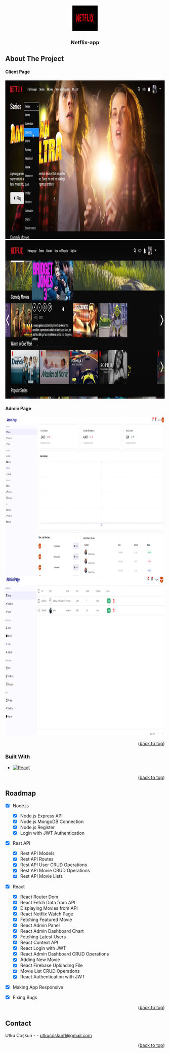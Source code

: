 
<!-- PROJECT LOGO -->
<br />
<div align="center">
  <a href="https://github.com/github_username/repo_name">
    <img src="images/logo.png" alt="Logo" width="80" height="80">
  </a>

<h3 align="center">Netflix-app</h3>

 
</div>







<!-- ABOUT THE PROJECT -->
## About The Project
<h4><strong>Client Page</strong></h4>
<img src="images/ss-1.png" alt="Logo" width="700" height="500">
<img src="images/ss-2.png" alt="Logo" width="700" height="500">
<h4><strong>Admin Page</strong></h4>
<img src="images/ss-3.png" alt="Logo" width="700" height="500">
<img src="images/ss-4.png" alt="Logo" width="700" height="500">

<p align="right">(<a href="#readme-top">back to top</a>)</p>



### Built With


* [![React][React.js]][React-url]


<p align="right">(<a href="#readme-top">back to top</a>)</p>



<!-- ROADMAP -->
## Roadmap

- [x] Node.js
    - [x] Node.js Express API
    - [x] Node.js MongoDB Connection
    - [x] Node.js Register
    - [x] Login with JWT Authentication
- [x] Rest API
    - [x] Rest API Models
    - [x] Rest API Routes
    - [x] Rest API User CRUD Operations
    - [x] Rest API Movie CRUD Operations
    - [x] Rest API Movie Lists
- [x] React
    - [x] React Router Dom
    - [x] React Fetch Data from API
    - [x] Displaying Movies from API
    - [x] React Netflix Watch Page
    - [x] Fetching Featured Movie
    - [x] React Admin Panel
    - [x] React Admin Dashboard Chart
    - [x] Fetching Latest Users
    - [x] React Context API
    - [x] React Login with JWT
    - [x] React Admin Dashboard CRUD Operations
    - [x] Adding New Movie
    - [x] React Firebase Uploading File
    - [x] Movie List CRUD Operations
    - [x] React Authentication with JWT
- [x] Making App Responsive
- [x] Fixing Bugs


<p align="right">(<a href="#readme-top">back to top</a>)</p>


<!-- CONTACT -->
## Contact

Utku Coşkun -  - utkucoskun1@gmail.com



<p align="right">(<a href="#readme-top">back to top</a>)</p>




<!-- MARKDOWN LINKS & IMAGES -->
<!-- https://www.markdownguide.org/basic-syntax/#reference-style-links -->

[React.js]: https://img.shields.io/badge/React-20232A?style=for-the-badge&logo=react&logoColor=61DAFB
[React-url]: https://reactjs.org/
[Node.js]:
[React-Router]:
[Node.js Express]:
[Mongo.db]:
[Firebase.gb]:https://img.shields.io/badge/React-20232A?style=for-the-badge&logo=react&logoColor=61DAFB

